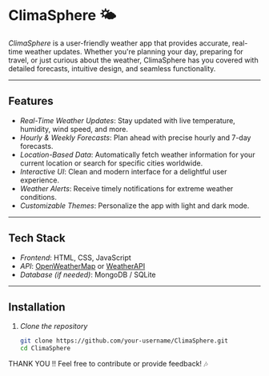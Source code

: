 # ClimaSphere 🌤  
*ClimaSphere* is a user-friendly weather app that provides accurate, real-time weather updates. Whether you're planning your day, preparing for travel, or just curious about the weather, ClimaSphere has you covered with detailed forecasts, intuitive design, and seamless functionality.  

---

## Features  
- *Real-Time Weather Updates*: Stay updated with live temperature, humidity, wind speed, and more.  
- *Hourly & Weekly Forecasts*: Plan ahead with precise hourly and 7-day forecasts.  
- *Location-Based Data*: Automatically fetch weather information for your current location or search for specific cities worldwide.  
- *Interactive UI*: Clean and modern interface for a delightful user experience.  
- *Weather Alerts*: Receive timely notifications for extreme weather conditions.  
- *Customizable Themes*: Personalize the app with light and dark mode.  

---

## Tech Stack  
- *Frontend*: HTML, CSS, JavaScript  
- *API*: [OpenWeatherMap](https://openweathermap.org/) or [WeatherAPI](https://www.weatherapi.com/)  
- *Database (if needed)*: MongoDB / SQLite
  
---

## Installation  

1. *Clone the repository*  
   ```bash  
   git clone https://github.com/your-username/ClimaSphere.git  
   cd ClimaSphere

THANK YOU !!
Feel free to contribute or provide feedback! 🎶
